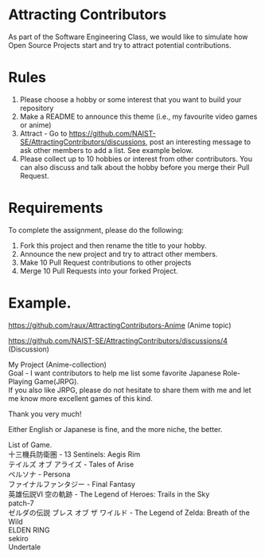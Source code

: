 # Attracting Contributors
As part of the Software Engineering Class, we would like to simulate how Open Source Projects start and try to attract potential contributions.

# Rules

1. Please choose a hobby or some interest that you want to build your repository
2. Make a README to announce this theme (i.e., my favourite video games or anime)
3. Attract - Go to https://github.com/NAIST-SE/AttractingContributors/discussions, post an interesting message to ask other members to add a list. See example below.
4. Please collect up to 10 hobbies or interest from other contributors. You can also discuss and talk about the hobby before you merge their Pull Request.

# Requirements
To complete the assignment, please do the following:
1. Fork this project and then rename the title to your hobby. 
2. Announce the new project and try to attract other members.
3. Make 10 Pull Request contributions to other projects
4. Merge 10 Pull Requests into your forked Project.

# Example. 
https://github.com/raux/AttractingContributors-Anime (Anime topic)

https://github.com/NAIST-SE/AttractingContributors/discussions/4 (Discussion)

My Project (Anime-collection)<br/>
Goal - I want contributors to help me list some favorite Japanese Role-Playing Game(JRPG).<br/>
If you also like JRPG, please do not hesitate to share them with me and let me know more excellent games of this kind. <br/>

Thank you very much!

Either English or Japanese is fine, and the more niche, the better.

List of Game.<br/>
十三機兵防衛圏 - 13 Sentinels: Aegis Rim<br/>
テイルズ オブ アライズ - Tales of Arise<br/>
ペルソナ - Persona<br/>
ファイナルファンタジー - Final Fantasy<br/>
英雄伝説VI 空の軌跡 - The Legend of Heroes: Trails in the Sky<br/>
patch-7<br/>
ゼルダの伝説 ブレス オブ ザ ワイルド - The Legend of Zelda: Breath of the Wild<br/>
ELDEN RING<br/>
sekiro<br/>
Undertale<br/>

